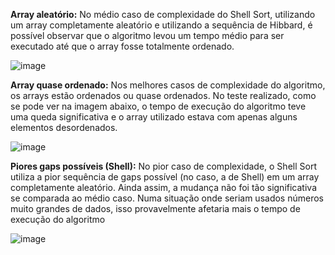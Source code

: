 **Array aleatório:**
No médio caso de complexidade do Shell Sort, utilizando um array completamente aleatório e utilizando a sequência de Hibbard, é possível observar que o algoritmo levou um tempo médio para ser executado até que o array fosse totalmente ordenado.

![image](https://github.com/user-attachments/assets/58f8bb65-2487-4f01-bd73-4b12c406e97f)

**Array quase ordenado:**
Nos melhores casos de complexidade do algoritmo, os arrays estão ordenados ou quase ordenados. No teste realizado, como se pode ver na imagem abaixo, o tempo de execução do algoritmo teve uma queda significativa e o array utilizado estava com apenas alguns elementos desordenados.

![image](https://github.com/user-attachments/assets/0f44695f-2516-41d8-98d7-bd9e4df7702e)

**Piores gaps possíveis (Shell):**
No pior caso de complexidade, o Shell Sort utiliza a pior sequência de gaps possível (no caso, a de Shell) em um array completamente aleatório. Ainda assim, a mudança não foi tão significativa se comparada ao médio caso. Numa situação onde seriam usados números muito grandes de dados, isso provavelmente afetaria mais o tempo de execução do algoritmo

![image](https://github.com/user-attachments/assets/01b20b0f-7b61-4d63-9ad4-033c45c878c8)

